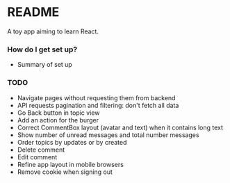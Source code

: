 # README #

A toy app aiming to learn React.

### How do I get set up? ###

* Summary of set up


### TODO ###

* Navigate pages without requesting them from backend  
* API requests pagination and filtering: don't fetch all data  
* Go Back button in topic view  
* Add an action for the burger  
* Correct CommentBox layout (avatar and text) when it contains long text  
* Show number of unread messages and total number messages  
* Order topics by updates or by created  
* Delete comment  
* Edit comment  
* Refine app layout in mobile browsers  
* Remove cookie when signing out  